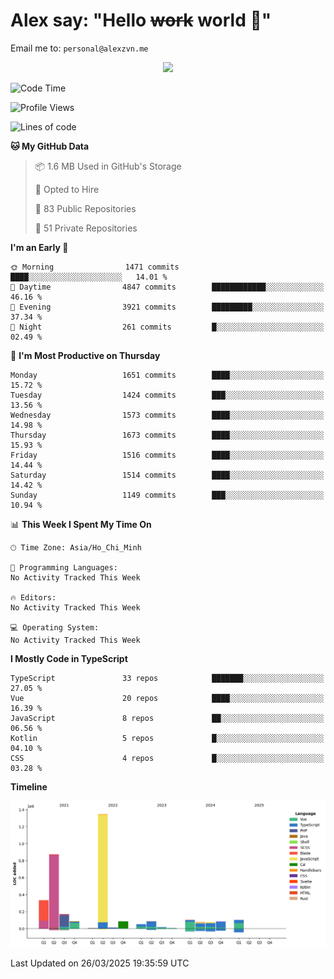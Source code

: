 # Alex say: "Hello ~~work~~ world 🐾"
Email me to: `personal@alexzvn.me`


<p align=center>
  <a href="https://skillicons.dev">
    <img src="https://skillicons.dev/icons?i=ts,js,php,nodejs,bun,vue,nuxt,react,svelte,tauri,laravel,rust,mongodb,docker,electron,redis,rabbitmq,tailwind,git,cloudflare,elysia,mysql,nginx,rollupjs,sentry,ubuntu,yarn,html,css,vite" />
  </a>
</p>

<!--START_SECTION:waka-->
![Code Time](http://img.shields.io/badge/Code%20Time-1%2C066%20hrs%2055%20mins-blue)

![Profile Views](http://img.shields.io/badge/Profile%20Views-0-blue)

![Lines of code](https://img.shields.io/badge/From%20Hello%20World%20I%27ve%20Written-3.5%20million%20lines%20of%20code-blue)

**🐱 My GitHub Data** 

> 📦 1.6 MB Used in GitHub's Storage 
 > 
> 💼 Opted to Hire
 > 
> 📜 83 Public Repositories 
 > 
> 🔑 51 Private Repositories 
 > 
**I'm an Early 🐤** 

```text
🌞 Morning                1471 commits        ████░░░░░░░░░░░░░░░░░░░░░   14.01 % 
🌆 Daytime                4847 commits        ████████████░░░░░░░░░░░░░   46.16 % 
🌃 Evening                3921 commits        █████████░░░░░░░░░░░░░░░░   37.34 % 
🌙 Night                  261 commits         █░░░░░░░░░░░░░░░░░░░░░░░░   02.49 % 
```
📅 **I'm Most Productive on Thursday** 

```text
Monday                   1651 commits        ████░░░░░░░░░░░░░░░░░░░░░   15.72 % 
Tuesday                  1424 commits        ███░░░░░░░░░░░░░░░░░░░░░░   13.56 % 
Wednesday                1573 commits        ████░░░░░░░░░░░░░░░░░░░░░   14.98 % 
Thursday                 1673 commits        ████░░░░░░░░░░░░░░░░░░░░░   15.93 % 
Friday                   1516 commits        ████░░░░░░░░░░░░░░░░░░░░░   14.44 % 
Saturday                 1514 commits        ████░░░░░░░░░░░░░░░░░░░░░   14.42 % 
Sunday                   1149 commits        ███░░░░░░░░░░░░░░░░░░░░░░   10.94 % 
```


📊 **This Week I Spent My Time On** 

```text
🕑︎ Time Zone: Asia/Ho_Chi_Minh

💬 Programming Languages: 
No Activity Tracked This Week

🔥 Editors: 
No Activity Tracked This Week

💻 Operating System: 
No Activity Tracked This Week
```

**I Mostly Code in TypeScript** 

```text
TypeScript               33 repos            ███████░░░░░░░░░░░░░░░░░░   27.05 % 
Vue                      20 repos            ████░░░░░░░░░░░░░░░░░░░░░   16.39 % 
JavaScript               8 repos             ██░░░░░░░░░░░░░░░░░░░░░░░   06.56 % 
Kotlin                   5 repos             █░░░░░░░░░░░░░░░░░░░░░░░░   04.10 % 
CSS                      4 repos             █░░░░░░░░░░░░░░░░░░░░░░░░   03.28 % 
```



**Timeline**

![Lines of Code chart](https://raw.githubusercontent.com/alexzvn/alexzvn/main/assets/bar_graph.png)


 Last Updated on 26/03/2025 19:35:59 UTC
<!--END_SECTION:waka-->
